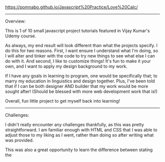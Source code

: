 https://pomnabo.github.io/Javascript%20Practice/Love%20Calc/

------------------------------
Overview:

This is 1 of 10 small javascript project tutorials featured in Vijay Kumar's Udemy course.

As always, my end result will look different than what the projects specify. I do this for two reasons. First, I want ensure I understand what I'm doing, so I will alter and tinker with the code to try new things to see what else I can do with it. And second, I like to customize things! It's fun to make it your own, and I want to apply my design background to my work.

If I have any goals in learning to program, one would be specifically that; to marry my education in linguistics and design together. Plus, I've been told that if I can be both designer AND builder that my work would be more sought after! (Should be blessed with more web development work that is!)

Overall, fun little project to get myself back into learning!

------------------------------
Challenges:

I didn't really encounter any challenges thankfully, as this was pretty straightforward. I am familiar enough with HTML and CSS that I was able to adjust those to my liking as I went, rather than doing so after writing what was provided.

This was also a great opportunity to learn the difference between stating the <script> tag in the header as opposed to the body; and specifically that using "deter" in the tag will function similiarly as if it were placed at the end of the body. Some sources I read from claimed that this allowed the script to download simultaneously with the html, so it would be available sooner once the html was done loading.

The only other challenge I had was minor. I kept seeing "NaN" in the results area of the div, and when I looked back at the javascript file, I saw that I forgot to add "()" in the lovePercentage variable.

------------------------------
Update Jun 19, 2024:
I wanted to spice this up before I moved on (I know! I know...I should just move on xD), so I am currently working on customizing the appearance of the alert box. Still struggling to figure out how to make it work, but I've made a little progress. Still struggling to figure out how to do it, but for now, I've commented out the bits I tried and will revisit this later perhaps.

I also wanted to make the background less bland, and found a cool tutorial on One DIV for making a starry background with CSS. It was a big clump of points and I hope that it doesn't slow the page too much, but it worked smoothly!
